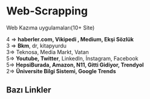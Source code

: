 # Web-Scrapping
 Web Kazıma uygulamaları(10+ Site)<br>
 
4 => **haberler.com, Vikipedi , Medium, Ekşi Sözlük** <br>
3 => **Bkm**, dr, kitapyurdu <br>
3=> Teknosa, Media Markt, Vatan <br>
5=> **Youtube, Twitter**, LinkedIn, İnstagram, Facebook <br>
5=> **HepsiBurada, Amazon, N11, Gitti Gidiyor, Trendyol**  <br>
2=> **Üniversite Bilgi Sistemi, Google Trends** <br>


## Bazı Linkler 
